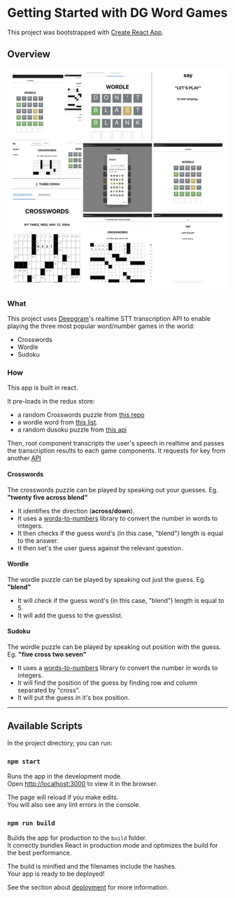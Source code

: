 # Getting Started with DG Word Games

This project was bootstrapped with [Create React App](https://github.com/facebook/create-react-app).

## Overview

![Banner](public/collage.jpg)

### What

This project uses [Deepgram](https://deepgram.com/)'s realtime STT transcription API to enable playing the three most popular word/number games in the world:

- Crosswords
- Wordle
- Sudoku

### How

This app is built in react.

It pre-loads in the redux store:
- a random Crosswords puzzle from [this repo](https://github.com/doshea/nyt_crosswords/)
- a wordle word from [this list](src/store/constants/wordleWords.js).
- a random dusoku puzzle from [this api](https://github.com/bertoort/sugoku)

Then, root component transcripts the user's speech in realtime and passes the transcription results to each game components. It requests for key from another [API](https://github.com/sharmavikashkr/dgwordgames-api)

#### Crosswords
The crosswords puzzle can be played by speaking out your guesses.
Eg. **"twenty five across blend"**
- It identifies the direction (__across/down__).
- It uses a [words-to-numbers](https://www.npmjs.com/package/words-to-numbers) library to convert the number in words to integers.
- It then checks if the guess word's (in this case, "blend") length is equal to the answer.
- It then set's the user guess against the relevant question.

#### Wordle
The wordle puzzle can be played by speaking out just the guess.
Eg. **"blend"**
- It will check if the guess word's (in this case, "blend") length is equal to 5.
- It will add the guess to the guesslist.

#### Sudoku
The wordle puzzle can be played by speaking out position with the guess.
Eg. **"five cross two seven"**
- It uses a [words-to-numbers](https://www.npmjs.com/package/words-to-numbers) library to convert the number in words to integers.
- It will find the position of the guess by finding row and column separated by "cross".
- It will put the guess in it's box position.

-------------------------------

## Available Scripts

In the project directory, you can run:

### `npm start`

Runs the app in the development mode.\
Open [http://localhost:3000](http://localhost:3000) to view it in the browser.

The page will reload if you make edits.\
You will also see any lint errors in the console.

### `npm run build`

Builds the app for production to the `build` folder.\
It correctly bundles React in production mode and optimizes the build for the best performance.

The build is minified and the filenames include the hashes.\
Your app is ready to be deployed!

See the section about [deployment](https://facebook.github.io/create-react-app/docs/deployment) for more information.

